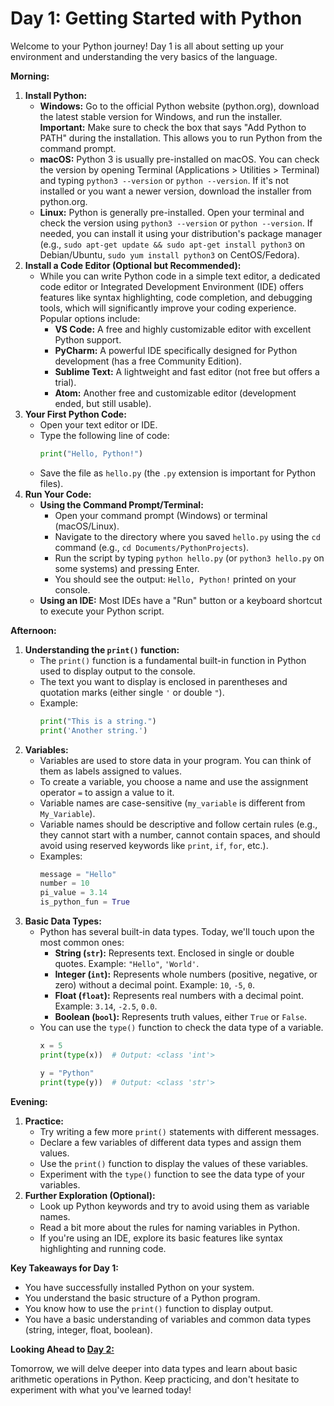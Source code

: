 # Day 1: Getting Started with Python

Welcome to your Python journey! Day 1 is all about setting up your environment and understanding the very basics of the language.

**Morning:**

1.  **Install Python:**
    * **Windows:** Go to the official Python website (python.org), download the latest stable version for Windows, and run the installer. **Important:** Make sure to check the box that says "Add Python to PATH" during the installation. This allows you to run Python from the command prompt.
    * **macOS:** Python 3 is usually pre-installed on macOS. You can check the version by opening Terminal (Applications > Utilities > Terminal) and typing `python3 --version` or `python --version`. If it's not installed or you want a newer version, download the installer from python.org.
    * **Linux:** Python is generally pre-installed. Open your terminal and check the version using `python3 --version` or `python --version`. If needed, you can install it using your distribution's package manager (e.g., `sudo apt-get update && sudo apt-get install python3` on Debian/Ubuntu, `sudo yum install python3` on CentOS/Fedora).
2.  **Install a Code Editor (Optional but Recommended):**
    * While you can write Python code in a simple text editor, a dedicated code editor or Integrated Development Environment (IDE) offers features like syntax highlighting, code completion, and debugging tools, which will significantly improve your coding experience. Popular options include:
        * **VS Code:** A free and highly customizable editor with excellent Python support.
        * **PyCharm:** A powerful IDE specifically designed for Python development (has a free Community Edition).
        * **Sublime Text:** A lightweight and fast editor (not free but offers a trial).
        * **Atom:** Another free and customizable editor (development ended, but still usable).
3.  **Your First Python Code:**
    * Open your text editor or IDE.
    * Type the following line of code:
        ```python
        print("Hello, Python!")
        ```
    * Save the file as `hello.py` (the `.py` extension is important for Python files).
4.  **Run Your Code:**
    * **Using the Command Prompt/Terminal:**
        * Open your command prompt (Windows) or terminal (macOS/Linux).
        * Navigate to the directory where you saved `hello.py` using the `cd` command (e.g., `cd Documents/PythonProjects`).
        * Run the script by typing `python hello.py` (or `python3 hello.py` on some systems) and pressing Enter.
        * You should see the output: `Hello, Python!` printed on your console.
    * **Using an IDE:** Most IDEs have a "Run" button or a keyboard shortcut to execute your Python script.

**Afternoon:**

1.  **Understanding the `print()` function:**
    * The `print()` function is a fundamental built-in function in Python used to display output to the console.
    * The text you want to display is enclosed in parentheses and quotation marks (either single `'` or double `"`).
    * Example:
        ```python
        print("This is a string.")
        print('Another string.')
        ```
2.  **Variables:**
    * Variables are used to store data in your program. You can think of them as labels assigned to values.
    * To create a variable, you choose a name and use the assignment operator `=` to assign a value to it.
    * Variable names are case-sensitive (`my_variable` is different from `My_Variable`).
    * Variable names should be descriptive and follow certain rules (e.g., they cannot start with a number, cannot contain spaces, and should avoid using reserved keywords like `print`, `if`, `for`, etc.).
    * Examples:
        ```python
        message = "Hello"
        number = 10
        pi_value = 3.14
        is_python_fun = True
        ```
3.  **Basic Data Types:**
    * Python has several built-in data types. Today, we'll touch upon the most common ones:
        * **String (`str`):** Represents text. Enclosed in single or double quotes. Example: `"Hello"`, `'World'`.
        * **Integer (`int`):** Represents whole numbers (positive, negative, or zero) without a decimal point. Example: `10`, `-5`, `0`.
        * **Float (`float`):** Represents real numbers with a decimal point. Example: `3.14`, `-2.5`, `0.0`.
        * **Boolean (`bool`):** Represents truth values, either `True` or `False`.
    * You can use the `type()` function to check the data type of a variable.
        ```python
        x = 5
        print(type(x))  # Output: <class 'int'>

        y = "Python"
        print(type(y))  # Output: <class 'str'>
        ```

**Evening:**

1.  **Practice:**
    * Try writing a few more `print()` statements with different messages.
    * Declare a few variables of different data types and assign them values.
    * Use the `print()` function to display the values of these variables.
    * Experiment with the `type()` function to see the data type of your variables.
2.  **Further Exploration (Optional):**
    * Look up Python keywords and try to avoid using them as variable names.
    * Read a bit more about the rules for naming variables in Python.
    * If you're using an IDE, explore its basic features like syntax highlighting and running code.

**Key Takeaways for Day 1:**

* You have successfully installed Python on your system.
* You understand the basic structure of a Python program.
* You know how to use the `print()` function to display output.
* You have a basic understanding of variables and common data types (string, integer, float, boolean).

**Looking Ahead to [Day 2:]([https://github.com/python/Day_2(python_basics).md](https://github.com/tom-onion/python/blob/main/Day_2(python_basics).md))**

Tomorrow, we will delve deeper into data types and learn about basic arithmetic operations in Python. Keep practicing, and don't hesitate to experiment with what you've learned today!

